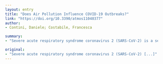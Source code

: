 ```yaml
---
layout: entry
title: "Does Air Pollution Influence COVID-19 Outbreaks?"
link: "https://doi.org/10.3390/atmos11040377"
author:
- Contini, Daniele; Costabile, Francesca

summary:
- "Severe acute respiratory syndrome coronavirus 2 (SARS-CoV-2) is a serious respiratory syndrome. Symptoms are acute and acute acute respiratory syndrome.. SARS-coV-2 is the most common symptom of acute respiratory disease. It's exacerbated exacerbates asymptomatic symptoms. Acute symptom is not a symptom. Is not sacute. it's not an infection.. It is not the result of severe chronic respiratory syndrome Corona virus. Sep-CoS-SARS. Sever."

original:
- "Severe acute respiratory syndrome coronavirus 2 (SARS-CoV-2) [...]"
---
```


